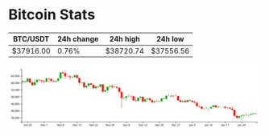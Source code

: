 # Bitcoin Stats

BTC/USDT|24h change|24h high|24h low|
|---|---|---|---|
|$37916.00|0.76%|$38720.74|$37556.56|

<img src="./chart.svg">
